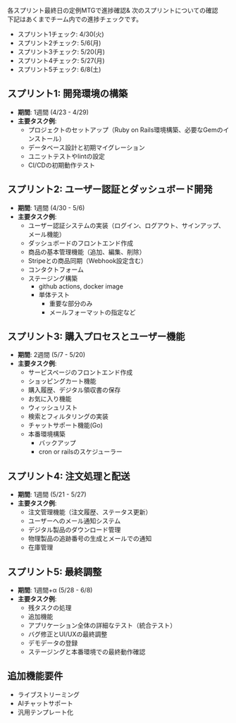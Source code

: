 各スプリント最終日の定例MTGで進捗確認& 次のスプリントについての確認</br>
下記はあくまでチーム内での進捗チェックです。

- スプリント1チェック: 4/30(火)
- スプリント2チェック: 5/6(月)
- スプリント3チェック: 5/20(月)
- スプリント4チェック: 5/27(月)
- スプリント5チェック: 6/8(土)


## **スプリント1: 開発環境の構築**

- **期間**: 1週間 (4/23 - 4/29)
- **主要タスク例**:
    - プロジェクトのセットアップ（Ruby on Rails環境構築、必要なGemのインストール）
    - データベース設計と初期マイグレーション
    - ユニットテストやlintの設定
    - CI/CDの初期動作テスト


## **スプリント2: ユーザー認証とダッシュボード開発**

- **期間**: 1週間 (4/30 - 5/6)
- **主要タスク例**:
    - ユーザー認証システムの実装（ログイン、ログアウト、サインアップ、メール機能）
    - ダッシュボードのフロントエンド作成
    - 商品の基本管理機能（追加、編集、削除）
    - Stripeとの商品同期（Webhook設定含む）
    - コンタクトフォーム
    - ステージング構築
        - github actions, docker image
        - 単体テスト
            - 重要な部分のみ
            - メールフォーマットの指定など

## **スプリント3: 購入プロセスとユーザー機能**

- **期間**: 2週間 (5/7 - 5/20)
- **主要タスク例**:
    - サービスページのフロントエンド作成
    - ショッピングカート機能
    - 購入履歴、デジタル領収書の保存
    - お気に入り機能
    - ウィッシュリスト
    - 検索とフィルタリングの実装
    - チャットサポート機能(Go)
    - 本番環境構築
        - バックアップ
        - cron or railsのスケジューラー
    

## **スプリント4: 注文処理と配送**

- **期間**: 1週間 (5/21 - 5/27)
- **主要タスク例**:
    - 注文管理機能（注文履歴、ステータス更新）
    - ユーザーへのメール通知システム
    - デジタル製品のダウンロード管理
    - 物理製品の追跡番号の生成とメールでの通知
    - 在庫管理

## **スプリント5: 最終調整**

- **期間**: 1週間+α (5/28 - 6/8)
- **主要タスク例**:
    - 残タスクの処理
    - 追加機能
    - アプリケーション全体の詳細なテスト（統合テスト）
    - バグ修正とUI/UXの最終調整
    - デモデータの登録
    - ステージングと本番環境での最終動作確認
 
## 追加機能要件
- ライブストリーミング
- AIチャットサポート
- 汎用テンプレート化
